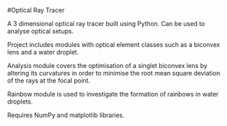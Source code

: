 #Optical Ray Tracer

A 3 dimensional optical ray tracer built using Python. Can be used to analyse optical setups.

Project includes modules with optical element classes such as a biconvex lens and a water droplet.

Analysis module covers the optimisation of a singlet biconvex lens by altering its curvatures in order to minimise the root mean square deviation of the rays at the focal point.

Rainbow module is used to investigate the formation of rainbows in water droplets.

Requires NumPy and matplotlib libraries.

